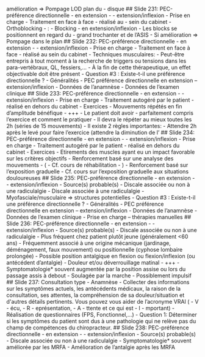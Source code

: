amélioration => Pompage LOD plan du - disque ## Slide 231: PEC-préférence directionnelle - en extension - - extension/inflexion - Prise en charge - Traitement en face à face - réalisé au - sein du cabinet - Orthoblocking - : - Blocking - en extension/inflexion - Les blocks se positionnent en regard du - grand trochanter et de l’ASIS - Si amélioration => Pompage dans le plan ## Slide 232: PEC-préférence directionnelle - en extension - - extension/inflexion - Prise en charge - Traitement en face à face - réalisé au sein du cabinet - Techniques musculaires: - Peut-être entrepris à tout moment à la recherche de triggers ou tensions dans les para-vertébraux, QL, fessiers,… - À la fin de cette thérapeutique, un effet objectivable doit être présent - Question #3 : Existe-t-il une préférence directionnelle ? - Généralités - PEC préférence directionnelle en extension – extension/inflexion - Données de l’anamnèse - Données de l’examen clinique ## Slide 233: PEC-préférence directionnelle - en extension - - extension/inflexion - Prise en charge - Traitement autogéré par le patient - réalisé en dehors du cabinet - Exercices - Mouvements répétés en fin d’amplitude bénéfique - +++ - Le patient doit avoir - parfaitement compris l’exercice et comment le pratiquer - Il devra le répéter au mieux toutes les 2h (séries de 15 mouvements) - Il existe 2 règles importantes: - Attendre 2h après le levé pour faire l’exercice (attendre la diminution de l’ ## Slide 234: PEC-préférence directionnelle - en extension - - extension/inflexion - Prise en charge - Traitement autogéré par le patient - réalisé en dehors du cabinet - Exercices - Etirements des muscles ayant eu un impact favorable sur les critères objectifs - Renforcement basé sur une analyse des mouvements - ( - Cf. cours de réhabilitation - ) - Renforcement basé sur l’exposition graduelle - Cf. cours sur l’exposition graduelle aux situations douloureuses ## Slide 235: PEC-préférence directionnelle - en extension - - extension/inflexion - Source(s) probable(s) - Discale associée ou non à une radiculalgie - Discale associée à une radiculalgie - Myofasciale/musculaire => structures potentielles - Question #3 : Existe-t-il une préférence directionnelle ? - Généralités - PEC préférence directionnelle en extension – extension/inflexion - Données de l’anamnèse - Données de l’examen clinique - Prise en charge – thérapies manuelles ## Slide 236: PEC-préférence directionnelle - en extension - - extension/inflexion - Source(s) probable(s) - Discale associée ou non à une radiculalgie - Plus fréquent chez patient plutôt jeune (généralement <60 ans) - Fréquemment associé à une origine mécanique (jardinage, déménagement, faux mouvement) ou positionnelle (cyphose lombaire prolongée) - Possible position antalgique en flexion ou flexion/inflexion (ou antécédent d’antalgie) - Douleur et/ou déverrouillage matinal - +++ - Symptomatologie* souvent augmentée par la position assise ou lors du passage assis à debout - Soulagée par la marche - Possiblement impulsif ## Slide 237: Consultation type - Anamnèse - Collecter des informations sur les symptômes actuels, les antécédents médicaux, la raison de la consultation, ses attentes, la compréhension de sa douleur/situation et d'autres détails pertinents. Vous pouvez vous aider de l’acronyme VRAI ( - V - écu, - R - eprésentation, - A - ttente et ce qui est - I - mportant) - Réalisation de questionnaires (FPS, Fonctionnel,...) - Question 1: Déterminer si les symptômes du patient sont dus à une pathologie qui ne relève pas du champ de compétences du chiropracteur. ## Slide 238: PEC-préférence directionnelle - en extension - - extension/inflexion - Source(s) probable(s) - Discale associée ou non à une radiculalgie - Symptomatologie* souvent améliorée par les MRFA - Amélioration de l’antalgie après les MRFA